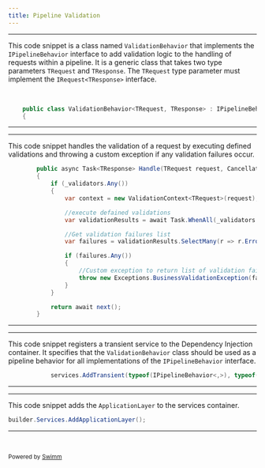 ```yaml
---
title: Pipeline Validation
---
```

<SwmSnippet path="/Application/Beheaviors/ValidationBehavior.cs" line="6">

---

This code snippet is a class named <SwmToken path="/Application/Beheaviors/ValidationBehavior.cs" pos="6:5:5" line-data="    public class ValidationBehavior&lt;TRequest, TResponse&gt; : IPipelineBehavior&lt;TRequest, TResponse&gt; where TRequest : IRequest&lt;TResponse&gt;">`ValidationBehavior`</SwmToken> that implements the <SwmToken path="/Application/Beheaviors/ValidationBehavior.cs" pos="6:15:15" line-data="    public class ValidationBehavior&lt;TRequest, TResponse&gt; : IPipelineBehavior&lt;TRequest, TResponse&gt; where TRequest : IRequest&lt;TResponse&gt;">`IPipelineBehavior`</SwmToken> interface to add validation logic to the handling of requests within a pipeline. It is a generic class that takes two type parameters <SwmToken path="/Application/Beheaviors/ValidationBehavior.cs" pos="6:7:7" line-data="    public class ValidationBehavior&lt;TRequest, TResponse&gt; : IPipelineBehavior&lt;TRequest, TResponse&gt; where TRequest : IRequest&lt;TResponse&gt;">`TRequest`</SwmToken> and <SwmToken path="/Application/Beheaviors/ValidationBehavior.cs" pos="6:10:10" line-data="    public class ValidationBehavior&lt;TRequest, TResponse&gt; : IPipelineBehavior&lt;TRequest, TResponse&gt; where TRequest : IRequest&lt;TResponse&gt;">`TResponse`</SwmToken>. The <SwmToken path="/Application/Beheaviors/ValidationBehavior.cs" pos="6:7:7" line-data="    public class ValidationBehavior&lt;TRequest, TResponse&gt; : IPipelineBehavior&lt;TRequest, TResponse&gt; where TRequest : IRequest&lt;TResponse&gt;">`TRequest`</SwmToken> type parameter must implement the <SwmToken path="/Application/Beheaviors/ValidationBehavior.cs" pos="6:29:32" line-data="    public class ValidationBehavior&lt;TRequest, TResponse&gt; : IPipelineBehavior&lt;TRequest, TResponse&gt; where TRequest : IRequest&lt;TResponse&gt;">`IRequest<TResponse>`</SwmToken> interface.

&nbsp;

```c#
    public class ValidationBehavior<TRequest, TResponse> : IPipelineBehavior<TRequest, TResponse> where TRequest : IRequest<TResponse>
    {
```

---

</SwmSnippet>

<SwmSnippet path="/Application/Beheaviors/ValidationBehavior.cs" line="15">

---

This code snippet handles the validation of a request by executing defined validations and throwing a custom exception if any validation failures occur.

```c#
        public async Task<TResponse> Handle(TRequest request, CancellationToken cancellationToken, RequestHandlerDelegate<TResponse> next)
        {
            if (_validators.Any())
            {
                var context = new ValidationContext<TRequest>(request);

                //execute defained validations
                var validationResults = await Task.WhenAll(_validators.Select(x => x.ValidateAsync(context, cancellationToken)));

                //Get validation failures list
                var failures = validationResults.SelectMany(r => r.Errors).Where(f => f != null).ToList();

                if (failures.Any())
                {
                    //Custom exception to return list of validation failures
                    throw new Exceptions.BusinessValidationException(failures);
                }
            }

            return await next();
        }
```

---

</SwmSnippet>

<SwmSnippet path="/Application/ServiceExtensions.cs" line="34">

---

This code snippet registers a transient service to the Dependency Injection container. It specifies that the <SwmToken path="/Application/Beheaviors/ValidationBehavior.cs" pos="6:5:5" line-data="    public class ValidationBehavior&lt;TRequest, TResponse&gt; : IPipelineBehavior&lt;TRequest, TResponse&gt; where TRequest : IRequest&lt;TResponse&gt;">`ValidationBehavior`</SwmToken> class should be used as a pipeline behavior for all implementations of the <SwmToken path="/Application/Beheaviors/ValidationBehavior.cs" pos="6:15:15" line-data="    public class ValidationBehavior&lt;TRequest, TResponse&gt; : IPipelineBehavior&lt;TRequest, TResponse&gt; where TRequest : IRequest&lt;TResponse&gt;">`IPipelineBehavior`</SwmToken> interface.

```c#
            services.AddTransient(typeof(IPipelineBehavior<,>), typeof(ValidationBehavior<,>));
```

---

</SwmSnippet>

<SwmSnippet path="/WebAPI/Program.cs" line="13">

---

This code snippet adds the `ApplicationLayer` to the services container.

```c#
builder.Services.AddApplicationLayer();
```

---

</SwmSnippet>

&nbsp;

<SwmMeta version="3.0.0" repo-id="Z2l0aHViJTNBJTNBV2ViQVBJLU9uaW9uJTNBJTNBMTk1MExhYnM=" repo-name="WebAPI-Onion"><sup>Powered by [Swimm](https://app.swimm.io/)</sup></SwmMeta>
